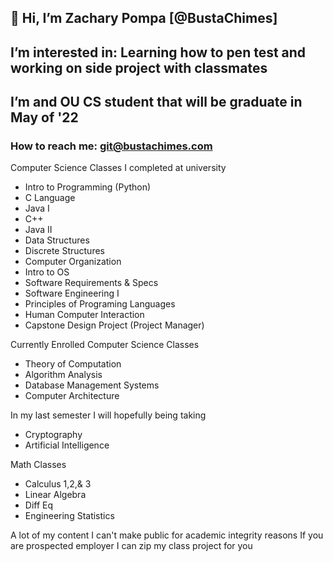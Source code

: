 ## 👋 Hi, I’m Zachary Pompa [@BustaChimes]
## I’m interested in: Learning how to pen test and working on side project with classmates
## I’m and OU CS student that will be graduate in May of '22

### How to reach me: git@bustachimes.com

Computer Science Classes I completed at university
  *	Intro to Programming (Python)
  *	C Language
  *	Java I
  *	C++
  *	Java II
  *	Data Structures
  *	Discrete Structures
  *	Computer Organization
  *	Intro to OS
  *	Software Requirements & Specs
  *	Software Engineering I
  *	Principles of Programing Languages
  *	Human Computer Interaction
  *	Capstone Design Project (Project Manager)
 
Currently Enrolled Computer Science Classes
  * Theory of Computation
  * Algorithm Analysis
  * Database Management Systems
  * Computer Architecture

In my last semester I will hopefully being taking
  * Cryptography 
  * Artificial Intelligence

Math Classes
  * Calculus 1,2,& 3
  * Linear Algebra 
  * Diff Eq
  * Engineering Statistics 
 
A lot of my content I can't make public for academic integrity reasons
If you are prospected employer I can zip my class project for you

